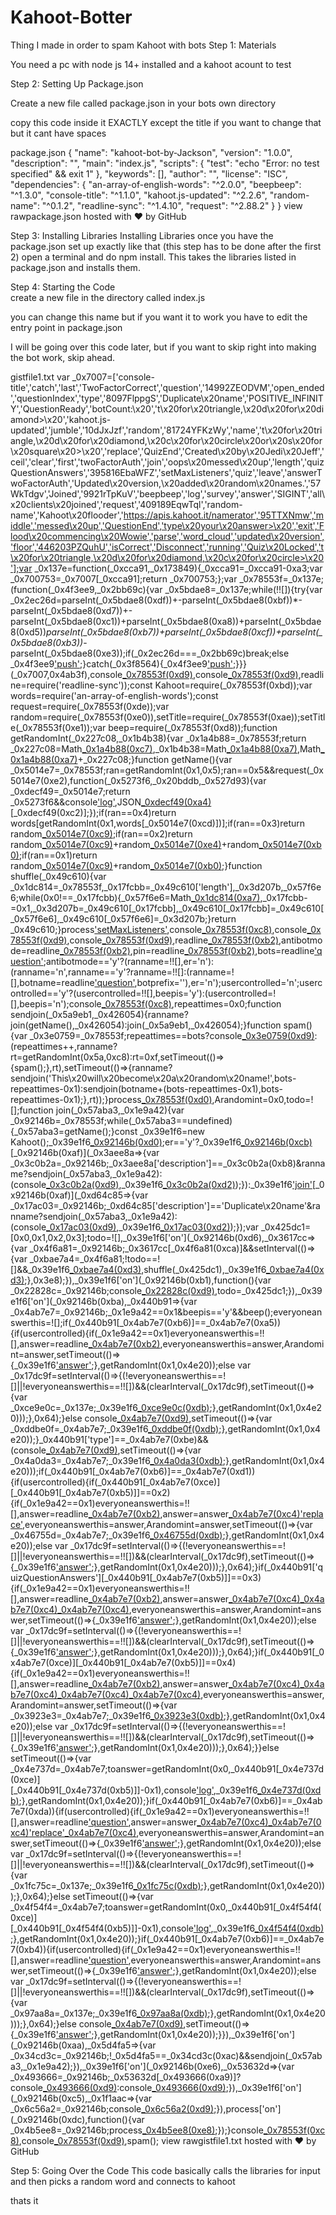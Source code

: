 # Kahoot-Botter
Thing I made in order to spam Kahoot with bots
Step 1: Materials       

You need a pc with node js 14+ installed and a kahoot acount to test

Step 2: Setting Up Package.json         

Create a new file called package.json in your bots own directory

copy this code inside it EXACTLY except the title if you want to change that but it cant have spaces

package.json
{
"name": "kahoot-bot-by-Jackson",
"version": "1.0.0",
"description": "",
"main": "index.js",
"scripts": {
"test": "echo \"Error: no test specified\" && exit 1"
},
"keywords": [],
"author": "",
"license": "ISC",
"dependencies": {
"an-array-of-english-words": "^2.0.0",
"beepbeep": "^1.3.0",
"console-title": "^1.1.0",
"kahoot.js-updated": "^2.2.6",
"random-name": "^0.1.2",
"readline-sync": "^1.4.10",
"request": "^2.88.2"
}
}
view rawpackage.json hosted with ❤ by GitHub         

Step 3: Installing Libraries
Installing Libraries
once you have the package.json set up exactly like that (this step has to be done after the first 2) open a terminal and do npm install. This takes the libraries listed in package.json and installs them.

Step 4: Starting the Code     
create a new file in the directory called index.js

you can change this name but if you want it to work you have to edit the entry point in package.json

I will be going over this code later, but if you want to skip right into making the bot work, skip ahead.

gistfile1.txt
var _0x7007=['console-title','catch','last','TwoFactorCorrect','question','14992ZEODVM','open_ended','questionIndex','type','8097FlppgS','Duplicate\x20name','POSITIVE_INFINITY','QuestionReady','botCount:\x20','t\x20for\x20triangle,\x20d\x20for\x20diamond>\x20','kahoot.js-updated','jumble','10dJxJzf','random','81724YFKzWy','name','t\x20for\x20triangle,\x20d\x20for\x20diamond,\x20c\x20for\x20circle\x20or\x20s\x20for\x20square\x20>\x20','replace','QuizEnd','Created\x20by\x20Jedi\x20Jeff','ceil','clear','first','twoFactorAuth','join','oops\x20messed\x20up','length','quizQuestionAnswers','395816EbaWFZ','setMaxListeners','quiz','leave','answerTwoFactorAuth','Updated\x20version,\x20added\x20random\x20names.','57WkTdgv','Joined','9921rTpKuV','beepbeep','log','survey','answer','SIGINT','all\x20clients\x20joined','request','409189EqwTql','random-name','Kahoot\x20flooder','https://apis.kahoot.it/namerator','95TTXNmw','middle','messed\x20up','QuestionEnd','type\x20your\x20answer>\x20','exit','Flood\x20commencing\x20Wowie','parse','word_cloud','updated\x20version','floor','446203PZQuhU','isCorrect','Disconnect','running','Quiz\x20Locked','t\x20for\x20triangle,\x20d\x20for\x20diamond,\x20c\x20for\x20circle>\x20'];var _0x137e=function(_0xcca91,_0x173849){_0xcca91=_0xcca91-0xa3;var _0x700753=_0x7007[_0xcca91];return _0x700753;};var _0x78553f=_0x137e;(function(_0x4f3ee9,_0x2bb69c){var _0x5bdae8=_0x137e;while(!![]){try{var _0x2ec26d=parseInt(_0x5bdae8(0xdf))+-parseInt(_0x5bdae8(0xbf))*-parseInt(_0x5bdae8(0xd7))+-parseInt(_0x5bdae8(0xc1))+parseInt(_0x5bdae8(0xa8))+parseInt(_0x5bdae8(0xd5))*parseInt(_0x5bdae8(0xb7))+parseInt(_0x5bdae8(0xcf))+parseInt(_0x5bdae8(0xb3))*-parseInt(_0x5bdae8(0xe3));if(_0x2ec26d===_0x2bb69c)break;else _0x4f3ee9['push'](_0x4f3ee9['shift']());}catch(_0x3f8564){_0x4f3ee9['push'](_0x4f3ee9['shift']());}}}(_0x7007,0x4ab3f),console[_0x78553f(0xd9)](_0x78553f(0xab)),console[_0x78553f(0xd9)](_0x78553f(0xa6)),readline=require('readline-sync'));const Kahoot=require(_0x78553f(0xbd));var words=require('an-array-of-english-words');const request=require(_0x78553f(0xde));var random=require(_0x78553f(0xe0)),setTitle=require(_0x78553f(0xae));setTitle(_0x78553f(0xe1));var beep=require(_0x78553f(0xd8));function getRandomInt(_0x227c08,_0x1b4b38){var _0x1a4b88=_0x78553f;return _0x227c08=Math[_0x1a4b88(0xc7)](_0x227c08),_0x1b4b38=Math[_0x1a4b88(0xa7)](_0x1b4b38),Math[_0x1a4b88(0xa7)](Math[_0x1a4b88(0xc0)]()*(_0x1b4b38-_0x227c08+0x1))+_0x227c08;}function getName(){var _0x5014e7=_0x78553f;ran=getRandomInt(0x1,0x5);ran==0x5&&request(_0x5014e7(0xe2),function(_0x5273f6,_0x20bddb,_0x527d93){var _0xdecf49=_0x5014e7;return _0x5273f6&&console['log'](_0x5273f6),JSON[_0xdecf49(0xa4)](_0x527d93)[_0xdecf49(0xc2)];});if(ran==0x4)return words[getRandomInt(0x1,words[_0x5014e7(0xcd)])];if(ran==0x3)return random[_0x5014e7(0xc9)]();if(ran==0x2)return random[_0x5014e7(0xc9)]()+random[_0x5014e7(0xe4)]()+random[_0x5014e7(0xb0)]();if(ran==0x1)return random[_0x5014e7(0xc9)]()+random[_0x5014e7(0xb0)]();}function shuffle(_0x49c610){var _0x1dc814=_0x78553f,_0x17fcbb=_0x49c610['length'],_0x3d207b,_0x57f6e6;while(0x0!==_0x17fcbb){_0x57f6e6=Math[_0x1dc814(0xa7)](Math[_0x1dc814(0xc0)]()*_0x17fcbb),_0x17fcbb-=0x1,_0x3d207b=_0x49c610[_0x17fcbb],_0x49c610[_0x17fcbb]=_0x49c610[_0x57f6e6],_0x49c610[_0x57f6e6]=_0x3d207b;}return _0x49c610;}process['setMaxListeners'](Number[_0x78553f(0xb9)]),console[_0x78553f(0xc8)](),console[_0x78553f(0xd9)](_0x78553f(0xc6)),console[_0x78553f(0xd9)](_0x78553f(0xd4)),readline[_0x78553f(0xb2)]('Press\x20enter\x20to\x20continue'),antibotmode=readline[_0x78553f(0xb2)]('random\x20Name(y/n):\x20'),pin=readline[_0x78553f(0xb2)]('Pin:\x20'),bots=readline['question'](_0x78553f(0xbb));antibotmode=='y'?(ranname=!![],er='n'):(ranname='n',ranname=='y'?ranname=!![]:(ranname=![],botname=readline['question']('Name:\x20'),botprefix=''),er='n');usercontrolled='n';usercontrolled=='y'?(usercontrolled=!![],beepis='y'):(usercontrolled=![],beepis='n');console[_0x78553f(0xc8)](),repeattimes=0x0;function sendjoin(_0x5a9eb1,_0x426054){ranname?join(getName(),_0x426054):join(_0x5a9eb1,_0x426054);}function spam(){var _0x3e0759=_0x78553f;repeattimes==bots?console[_0x3e0759(0xd9)](_0x3e0759(0xdd)):(repeattimes++,ranname?rt=getRandomInt(0x5a,0xc8):rt=0xf,setTimeout(()=>{spam();},rt),setTimeout(()=>{ranname?sendjoin('This\x20will\x20become\x20a\x20random\x20name!',bots-repeattimes-0x1):sendjoin(botname+(bots-repeattimes-0x1),bots-repeattimes-0x1);},rt));}process[_0x78553f(0xd0)](Number['POSITIVE_INFINITY']),Arandomint=0x0,todo=![];function join(_0x57aba3,_0x1e9a42){var _0x92146b=_0x78553f;while(_0x57aba3==undefined){_0x57aba3=getName();}const _0x39e1f6=new Kahoot();_0x39e1f6[_0x92146b(0xd0)](Number['POSITIVE_INFINITY']);er=='y'?_0x39e1f6[_0x92146b(0xcb)](pin,_0x57aba3['replace'](/a/g,'ᗩ')[_0x92146b(0xc4)](/b/g,'ᗷ')[_0x92146b(0xc4)](/c/g,'ᑕ')[_0x92146b(0xc4)](/d/g,'ᗪ')[_0x92146b(0xc4)](/e/g,'E')[_0x92146b(0xc4)](/f/g,'ᖴ')['replace'](/g/g,'G')[_0x92146b(0xc4)](/h/g,'ᕼ')[_0x92146b(0xc4)](/i/g,'I')[_0x92146b(0xc4)](/j/g,'ᒍ')['replace'](/k/g,'K')['replace'](/l/g,'ᒪ')['replace'](/m/g,'ᗰ')[_0x92146b(0xc4)](/n/g,'ᑎ')[_0x92146b(0xc4)](/o/g,'O')[_0x92146b(0xc4)](/p/g,'ᑭ')['replace'](/q/g,'ᑫ')[_0x92146b(0xc4)](/r/g,'ᖇ')[_0x92146b(0xc4)](/s/g,'ᔕ')[_0x92146b(0xc4)](/t/g,'T')[_0x92146b(0xc4)](/u/g,'ᑌ')['replace'](/v/g,'ᐯ')[_0x92146b(0xc4)](/w/g,'ᗯ')[_0x92146b(0xc4)](/x/g,'᙭')[_0x92146b(0xc4)](/y/g,'Y')['replace'](/z/g,'ᘔ')['replace'](/A/g,'ᗩ')[_0x92146b(0xc4)](/B/g,'ᗷ')[_0x92146b(0xc4)](/C/g,'ᑕ')[_0x92146b(0xc4)](/D/g,'ᗪ')[_0x92146b(0xc4)](/E/g,'E')[_0x92146b(0xc4)](/F/g,'ᖴ')['replace'](/G/g,'G')[_0x92146b(0xc4)](/H/g,'ᕼ')[_0x92146b(0xc4)](/I/g,'I')[_0x92146b(0xc4)](/J/g,'ᒍ')[_0x92146b(0xc4)](/K/g,'K')[_0x92146b(0xc4)](/L/g,'ᒪ')[_0x92146b(0xc4)](/M/g,'ᗰ')[_0x92146b(0xc4)](/N/g,'ᑎ')[_0x92146b(0xc4)](/O/g,'O')['replace'](/P/g,'ᑭ')[_0x92146b(0xc4)](/Q/g,'ᑫ')[_0x92146b(0xc4)](/R/g,'ᖇ')[_0x92146b(0xc4)](/S/g,'ᔕ')[_0x92146b(0xc4)](/T/g,'T')['replace'](/U/g,'ᑌ')[_0x92146b(0xc4)](/V/g,'ᐯ')['replace'](/W/g,'ᗯ')[_0x92146b(0xc4)](/X/g,'᙭')[_0x92146b(0xc4)](/Y/g,'Y')[_0x92146b(0xc4)](/Z/g,'ᘔ'),[random[_0x92146b(0xc9)](),random[_0x92146b(0xb0)]()])[_0x92146b(0xaf)](_0x3aee8a=>{var _0x3c0b2a=_0x92146b;_0x3aee8a['description']==_0x3c0b2a(0xb8)&ranname?sendjoin(_0x57aba3,_0x1e9a42):(console[_0x3c0b2a(0xd9)](_0x3c0b2a(0xcc)),_0x39e1f6[_0x3c0b2a(0xd2)]());}):_0x39e1f6['join'](pin,_0x57aba3,[random[_0x92146b(0xc9)](),random[_0x92146b(0xb0)]()])[_0x92146b(0xaf)](_0xd64c85=>{var _0x17ac03=_0x92146b;_0xd64c85['description']=='Duplicate\x20name'&ranname?sendjoin(_0x57aba3,_0x1e9a42):(console[_0x17ac03(0xd9)](_0x17ac03(0xe5)),_0x39e1f6[_0x17ac03(0xd2)]());});var _0x425dc1=[0x0,0x1,0x2,0x3];todo=![],_0x39e1f6['on'](_0x92146b(0xd6),_0x3617cc=>{var _0x4f6a81=_0x92146b;_0x3617cc[_0x4f6a81(0xca)]&&setInterval(()=>{var _0xbae7a4=_0x4f6a81;!todo==![]&&_0x39e1f6[_0xbae7a4(0xd3)](todo),shuffle(_0x425dc1),_0x39e1f6[_0xbae7a4(0xd3)](_0x425dc1);},0x3e8);}),_0x39e1f6['on'](_0x92146b(0xb1),function(){var _0x22828c=_0x92146b;console[_0x22828c(0xd9)](''),todo=_0x425dc1;}),_0x39e1f6['on'](_0x92146b(0xba),_0x440b91=>{var _0x4ab7e7=_0x92146b;_0x1e9a42==0x1&beepis=='y'&&beep();everyoneanswerthis=![];if(_0x440b91[_0x4ab7e7(0xb6)]==_0x4ab7e7(0xa5)){if(usercontrolled){if(_0x1e9a42==0x1)everyoneanswerthis=!![],answer=readline[_0x4ab7e7(0xb2)]('type\x20your\x20answer>\x20'),everyoneanswerthis=answer,Arandomint=answer,setTimeout(()=>{_0x39e1f6['answer'](answer-0x1);},getRandomInt(0x1,0x4e20));else var _0x17dc9f=setInterval(()=>{(!everyoneanswerthis==![]||!everyoneanswerthis==!![])&&(clearInterval(_0x17dc9f),setTimeout(()=>{var _0xce9e0c=_0x137e;_0x39e1f6[_0xce9e0c(0xdb)](Arandomint);},getRandomInt(0x1,0x4e20)));},0x64);}else console[_0x4ab7e7(0xd9)](''),setTimeout(()=>{var _0xddbe0f=_0x4ab7e7;_0x39e1f6[_0xddbe0f(0xdb)]('f');},getRandomInt(0x1,0x4e20));}_0x440b91['type']==_0x4ab7e7(0xbe)&&(console[_0x4ab7e7(0xd9)](''),setTimeout(()=>{var _0x4a0da3=_0x4ab7e7;_0x39e1f6[_0x4a0da3(0xdb)](getRandomInt(0x0,_0x440b91[_0x4a0da3(0xce)][_0x440b91[_0x4a0da3(0xb5)]]-0x1));},getRandomInt(0x1,0x4e20)));if(_0x440b91[_0x4ab7e7(0xb6)]==_0x4ab7e7(0xd1)){if(usercontrolled){if(_0x440b91[_0x4ab7e7(0xce)][_0x440b91[_0x4ab7e7(0xb5)]]==0x2){if(_0x1e9a42==0x1)everyoneanswerthis=!![],answer=readline[_0x4ab7e7(0xb2)](_0x4ab7e7(0xbc)),answer=answer[_0x4ab7e7(0xc4)]('t',0x1)['replace']('d',0x2),everyoneanswerthis=answer,Arandomint=answer,setTimeout(()=>{var _0x46755d=_0x4ab7e7;_0x39e1f6[_0x46755d(0xdb)](answer-0x1);},getRandomInt(0x1,0x4e20));else var _0x17dc9f=setInterval(()=>{(!everyoneanswerthis==![]||!everyoneanswerthis==!![])&&(clearInterval(_0x17dc9f),setTimeout(()=>{_0x39e1f6['answer'](Arandomint-0x1);},getRandomInt(0x1,0x4e20)));},0x64);}if(_0x440b91['quizQuestionAnswers'][_0x440b91[_0x4ab7e7(0xb5)]]==0x3){if(_0x1e9a42==0x1)everyoneanswerthis=!![],answer=readline[_0x4ab7e7(0xb2)](_0x4ab7e7(0xad)),answer=answer[_0x4ab7e7(0xc4)]('t',0x1)[_0x4ab7e7(0xc4)]('d',0x2)[_0x4ab7e7(0xc4)]('c',0x3),everyoneanswerthis=answer,Arandomint=answer,setTimeout(()=>{_0x39e1f6['answer'](answer-0x1);},getRandomInt(0x1,0x4e20));else var _0x17dc9f=setInterval(()=>{(!everyoneanswerthis==![]||!everyoneanswerthis==!![])&&(clearInterval(_0x17dc9f),setTimeout(()=>{_0x39e1f6['answer'](Arandomint-0x1);},getRandomInt(0x1,0x4e20)));},0x64);}if(_0x440b91[_0x4ab7e7(0xce)][_0x440b91[_0x4ab7e7(0xb5)]]==0x4){if(_0x1e9a42==0x1)everyoneanswerthis=!![],answer=readline[_0x4ab7e7(0xb2)](_0x4ab7e7(0xc3)),answer=answer[_0x4ab7e7(0xc4)]('t',0x1)[_0x4ab7e7(0xc4)]('d',0x2)[_0x4ab7e7(0xc4)]('c',0x3)[_0x4ab7e7(0xc4)]('s',0x4),everyoneanswerthis=answer,Arandomint=answer,setTimeout(()=>{var _0x3923e3=_0x4ab7e7;_0x39e1f6[_0x3923e3(0xdb)](answer-0x1);},getRandomInt(0x1,0x4e20));else var _0x17dc9f=setInterval(()=>{(!everyoneanswerthis==![]||!everyoneanswerthis==!![])&&(clearInterval(_0x17dc9f),setTimeout(()=>{_0x39e1f6['answer'](Arandomint-0x1);},getRandomInt(0x1,0x4e20)));},0x64);}}else setTimeout(()=>{var _0x4e737d=_0x4ab7e7;toanswer=getRandomInt(0x0,_0x440b91[_0x4e737d(0xce)][_0x440b91[_0x4e737d(0xb5)]]-0x1),console['log'](''),_0x39e1f6[_0x4e737d(0xdb)](toanswer);},getRandomInt(0x1,0x4e20));}if(_0x440b91[_0x4ab7e7(0xb6)]==_0x4ab7e7(0xda)){if(usercontrolled){if(_0x1e9a42==0x1)everyoneanswerthis=!![],answer=readline['question']('t\x20for\x20triangle,\x20d\x20for\x20diamond,\x20c\x20for\x20circle\x20or\x20s\x20for\x20square\x20>\x20'),answer=answer[_0x4ab7e7(0xc4)]('t',0x1)[_0x4ab7e7(0xc4)]('d',0x2)['replace']('c',0x3)[_0x4ab7e7(0xc4)]('s',0x4),everyoneanswerthis=answer,Arandomint=answer,setTimeout(()=>{_0x39e1f6['answer'](answer-0x1);},getRandomInt(0x1,0x4e20));else var _0x17dc9f=setInterval(()=>{(!everyoneanswerthis==![]||!everyoneanswerthis==!![])&&(clearInterval(_0x17dc9f),setTimeout(()=>{var _0x1fc75c=_0x137e;_0x39e1f6[_0x1fc75c(0xdb)](Arandomint-0x1);},getRandomInt(0x1,0x4e20)));},0x64);}else setTimeout(()=>{var _0x4f54f4=_0x4ab7e7;toanswer=getRandomInt(0x0,_0x440b91[_0x4f54f4(0xce)][_0x440b91[_0x4f54f4(0xb5)]]-0x1),console['log'](''),_0x39e1f6[_0x4f54f4(0xdb)](toanswer);},getRandomInt(0x1,0x4e20));}if(_0x440b91[_0x4ab7e7(0xb6)]==_0x4ab7e7(0xb4)){if(usercontrolled){if(_0x1e9a42==0x1)everyoneanswerthis=!![],answer=readline['question'](_0x4ab7e7(0xe7)),everyoneanswerthis=answer,Arandomint=answer,setTimeout(()=>{_0x39e1f6['answer'](answer-0x1);},getRandomInt(0x1,0x4e20));else var _0x17dc9f=setInterval(()=>{(!everyoneanswerthis==![]||!everyoneanswerthis==!![])&&(clearInterval(_0x17dc9f),setTimeout(()=>{var _0x97aa8a=_0x137e;_0x39e1f6[_0x97aa8a(0xdb)](Arandomint);},getRandomInt(0x1,0x4e20)));},0x64);}else console[_0x4ab7e7(0xd9)](''),setTimeout(()=>{_0x39e1f6['answer']('x');},getRandomInt(0x1,0x4e20));}}),_0x39e1f6['on'](_0x92146b(0xaa),_0x5d4fa5=>{var _0x34cd3c=_0x92146b;!_0x5d4fa5==_0x34cd3c(0xac)&&sendjoin(_0x57aba3,_0x1e9a42);}),_0x39e1f6['on'](_0x92146b(0xe6),_0x53632d=>{var _0x493666=_0x92146b;_0x53632d[_0x493666(0xa9)]?console[_0x493666(0xd9)](''):console[_0x493666(0xd9)]('');}),_0x39e1f6['on'](_0x92146b(0xc5),_0x1f1aac=>{var _0x6c56a2=_0x92146b;console[_0x6c56a2(0xd9)]('');}),process['on'](_0x92146b(0xdc),function(){var _0x4b5ee8=_0x92146b;process[_0x4b5ee8(0xe8)]();});}console[_0x78553f(0xc8)](),console[_0x78553f(0xd9)](_0x78553f(0xa3)),spam();
view rawgistfile1.txt hosted with ❤ by GitHub

        
Step 5: Going Over the Code
This code basically calls the libraries for input and then picks a random word and connects to kahoot

thats it
